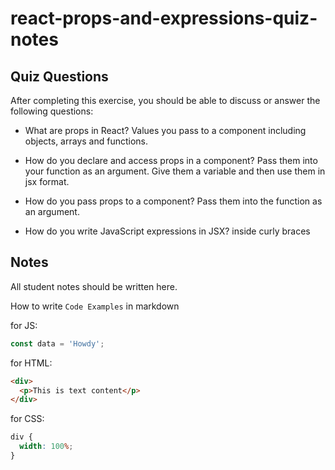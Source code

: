 # react-props-and-expressions-quiz-notes

## Quiz Questions

After completing this exercise, you should be able to discuss or answer the following questions:

- What are props in React?
  Values you pass to a component including objects, arrays and functions.

- How do you declare and access props in a component?
  Pass them into your function as an argument. Give them a variable and then use them in jsx format.

- How do you pass props to a component?
  Pass them into the function as an argument.

- How do you write JavaScript expressions in JSX?
  inside curly braces

## Notes

All student notes should be written here.

How to write `Code Examples` in markdown

for JS:

```javascript
const data = 'Howdy';
```

for HTML:

```html
<div>
  <p>This is text content</p>
</div>
```

for CSS:

```css
div {
  width: 100%;
}
```
